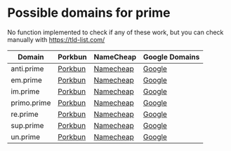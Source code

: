 # Possible domains for prime

No function implemented to check if any of these work, but you can check manually with https://tld-list.com/

| Domain | Porkbun | NameCheap | Google Domains |
|---|---|---|---|
| anti.prime | [Porkbun](https://porkbun.com/checkout/search?prb=e814663da1&tlds=&idnLanguage=&search=search&q=anti.prime) | [Namecheap](https://www.namecheap.com/domains/registration/results/?domain=anti.prime) | [Google](https://domains.google.com/registrar/search?searchTerm=anti.prime) |
| em.prime | [Porkbun](https://porkbun.com/checkout/search?prb=e814663da1&tlds=&idnLanguage=&search=search&q=em.prime) | [Namecheap](https://www.namecheap.com/domains/registration/results/?domain=em.prime) | [Google](https://domains.google.com/registrar/search?searchTerm=em.prime) |
| im.prime | [Porkbun](https://porkbun.com/checkout/search?prb=e814663da1&tlds=&idnLanguage=&search=search&q=im.prime) | [Namecheap](https://www.namecheap.com/domains/registration/results/?domain=im.prime) | [Google](https://domains.google.com/registrar/search?searchTerm=im.prime) |
| primo.prime | [Porkbun](https://porkbun.com/checkout/search?prb=e814663da1&tlds=&idnLanguage=&search=search&q=primo.prime) | [Namecheap](https://www.namecheap.com/domains/registration/results/?domain=primo.prime) | [Google](https://domains.google.com/registrar/search?searchTerm=primo.prime) |
| re.prime | [Porkbun](https://porkbun.com/checkout/search?prb=e814663da1&tlds=&idnLanguage=&search=search&q=re.prime) | [Namecheap](https://www.namecheap.com/domains/registration/results/?domain=re.prime) | [Google](https://domains.google.com/registrar/search?searchTerm=re.prime) |
| sup.prime | [Porkbun](https://porkbun.com/checkout/search?prb=e814663da1&tlds=&idnLanguage=&search=search&q=sup.prime) | [Namecheap](https://www.namecheap.com/domains/registration/results/?domain=sup.prime) | [Google](https://domains.google.com/registrar/search?searchTerm=sup.prime) |
| un.prime | [Porkbun](https://porkbun.com/checkout/search?prb=e814663da1&tlds=&idnLanguage=&search=search&q=un.prime) | [Namecheap](https://www.namecheap.com/domains/registration/results/?domain=un.prime) | [Google](https://domains.google.com/registrar/search?searchTerm=un.prime) |
